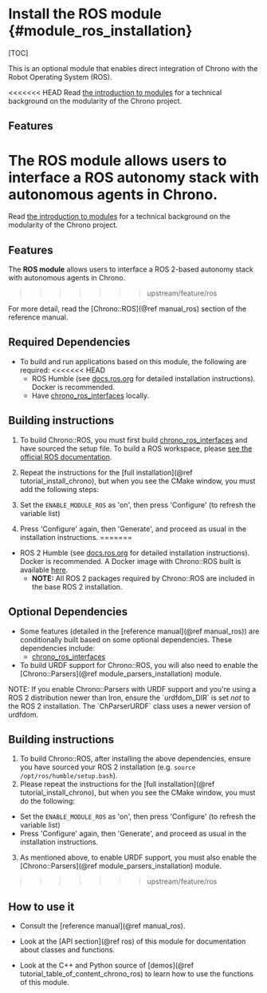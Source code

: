 # Install the ROS module {#module_ros_installation}

[TOC]

This is an optional module that enables direct integration of Chrono with the Robot Operating System (ROS).

<<<<<<< HEAD
Read [the introduction to modules](modularity.html) for a technical
background on the modularity of the Chrono project.

## Features

The **ROS module** allows users to interface a ROS autonomy stack with autonomous agents in Chrono.
=======
Read [the introduction to modules](modularity.html) for a technical background on the modularity of the Chrono project.

## Features

The **ROS module** allows users to interface a ROS 2-based autonomy stack with autonomous agents in Chrono.
>>>>>>> upstream/feature/ros

For more detail, read the [Chrono::ROS](@ref manual_ros) section of the reference manual.

## Required Dependencies

- To build and run applications based on this module, the following are required:
<<<<<<< HEAD
  - ROS Humble (see [docs.ros.org](https://docs.ros.org/en/humble/Installation.html) for detailed installation instructions). Docker is recommended.
  - Have [chrono_ros_interfaces](https://github.com/AaronYoung5/chrono_ros_interfaces) locally.

## Building instructions

1. To build Chrono::ROS, you must first build [chrono_ros_interfaces](https://github.com/AaronYoung5/chrono_ros_interfaces) and have sourced the setup file. To build a ROS workspace, please [see the official ROS documentation](https://docs.ros.org/en/foxy/Tutorials/Beginner-Client-Libraries/Creating-A-Workspace/Creating-A-Workspace.html).

2. Repeat the instructions for the [full installation](@ref tutorial_install_chrono), but when you see the CMake window, you must add the following steps:

3. Set the `ENABLE_MODULE_ROS` as 'on', then press 'Configure' (to refresh the variable list)

4. Press 'Configure' again, then 'Generate', and proceed as usual in the installation instructions.
=======
  - ROS 2 Humble (see [docs.ros.org](https://docs.ros.org/en/humble/Installation.html) for detailed installation instructions). Docker is recommended. A Docker image with Chrono::ROS built is available [here](https://hub.docker.com/r/uwsbel/projectchrono).
    - **NOTE:** All ROS 2 packages required by Chrono::ROS are included in the base ROS 2 installation.

## Optional Dependencies

  - Some features (detailed in the [reference manual](@ref manual_ros)) are conditionally built based on some optional dependencies. These dependencies include:
    - [chrono_ros_interfaces](https://github.com/projectchrono/chrono_ros_interfaces)
  - To build URDF support for Chrono::ROS, you will also need to enable the [Chrono::Parsers](@ref module_parsers_installation) module.

<div class="ce-info">
NOTE: If you enable Chrono::Parsers with URDF support and you're using a ROS 2 distribution newer than Iron, ensure the `urdfdom_DIR` is set <i>not</i> to the ROS 2 installation. The `ChParserURDF` class uses a newer version of urdfdom.
</div>

## Building instructions

1. To build Chrono::ROS, after installing the above dependencies, ensure you have sourced your ROS 2 installation (e.g. `source /opt/ros/humble/setup.bash`).
2. Please repeat the instructions for the [full installation](@ref tutorial_install_chrono), but when you see the CMake window, you must do the following:
  - Set the `ENABLE_MODULE_ROS` as 'on', then press 'Configure' (to refresh the variable list)
  - Press 'Configure' again, then 'Generate', and proceed as usual in the installation instructions.
3. As mentioned above, to enable URDF support, you must also enable the [Chrono::Parsers](@ref module_parsers_installation) module.
>>>>>>> upstream/feature/ros

## How to use it

- Consult the [reference manual](@ref manual_ros).

- Look at the [API section](@ref ros) of this module for documentation about classes and functions.

- Look at the C++ and Python source of [demos](@ref tutorial_table_of_content_chrono_ros) to learn how to use the functions of this module.
